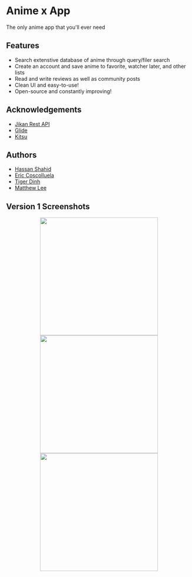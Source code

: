 # Anime x App

The only anime app that you'll ever need




## Features

- Search extenstive database of anime through query/filer search
- Create an account and save anime to favorite, watcher later, and other lists
- Read and write reviews as well as community posts
- Clean UI and easy-to-use!
- Open-source and constantly improving!


## Acknowledgements

 - [Jikan Rest API](https://docs.api.jikan.moe/#section/Information)
 - [Glide](https://github.com/bumptech/glide)
 - [Kitsu](https://kitsu.docs.apiary.io/#introduction/json:api)



## Authors
- [Hassan Shahid](https://github.com/h-shahid3)
- [Eric Coscolluela](https://github.com/vancityeric)
- [Tiger Dinh](https://github.com/TigerDinh)
- [Matthew Lee](https://github.com/mkwlee)


## Version 1 Screenshots

<p align="middle">
<img src="https://i.imgur.com/KPsimA0.png" width="320">
<img src="https://i.imgur.com/sLAogRV.png" width="320">
<img src="https://i.imgur.com/S5rI1ju.png" width="320">
</p>
